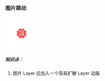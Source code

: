 ### 图片跳动

<p><img src="https://github.com/Mervin1024/Resources/blob/master/gif/PicturePulsationAnimation.gif?raw=true" width="20%" height="20%"></p>


##### 知识点：

1. 图片 Layer 后加入一个简易扩散 Layer 动画
